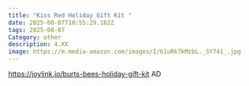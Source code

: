```yaml
---
title: "Kiss Red Holiday Gift Kit "
date: 2025-08-07T10:55:29.162Z
tags: 2025-08-07
Category: other
description: 4.XX
image: https://m.media-amazon.com/images/I/61uRk7kMzbL._SY741_.jpg
---
```

https://joylink.io/burts-bees-holiday-gift-kit    AD